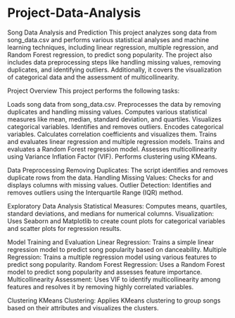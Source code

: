 # Project-Data-Analysis

Song Data Analysis and Prediction
This project analyzes song data from song_data.csv and performs various statistical analyses and machine learning techniques, including linear regression, multiple regression, and Random Forest regression, to predict song popularity. The project also includes data preprocessing steps like handling missing values, removing duplicates, and identifying outliers. Additionally, it covers the visualization of categorical data and the assessment of multicollinearity.

Project Overview
This project performs the following tasks:

Loads song data from song_data.csv.
Preprocesses the data by removing duplicates and handling missing values.
Computes various statistical measures like mean, median, standard deviation, and quartiles.
Visualizes categorical variables.
Identifies and removes outliers.
Encodes categorical variables.
Calculates correlation coefficients and visualizes them.
Trains and evaluates linear regression and multiple regression models.
Trains and evaluates a Random Forest regression model.
Assesses multicollinearity using Variance Inflation Factor (VIF).
Performs clustering using KMeans.

Data Preprocessing
Removing Duplicates: The script identifies and removes duplicate rows from the data.
Handling Missing Values: Checks for and displays columns with missing values.
Outlier Detection: Identifies and removes outliers using the Interquartile Range (IQR) method.

Exploratory Data Analysis
Statistical Measures: Computes means, quartiles, standard deviations, and medians for numerical columns.
Visualization: Uses Seaborn and Matplotlib to create count plots for categorical variables and scatter plots for regression results.

Model Training and Evaluation
Linear Regression: Trains a simple linear regression model to predict song popularity based on danceability.
Multiple Regression: Trains a multiple regression model using various features to predict song popularity.
Random Forest Regression: Uses a Random Forest model to predict song popularity and assesses feature importance.
Multicollinearity Assessment: Uses VIF to identify multicollinearity among features and resolves it by removing highly correlated variables.

Clustering
KMeans Clustering: Applies KMeans clustering to group songs based on their attributes and visualizes the clusters.
